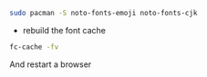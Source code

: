 
```bash
sudo pacman -S noto-fonts-emoji noto-fonts-cjk
```

- rebuild the font cache

```bash
fc-cache -fv
```

And restart a browser